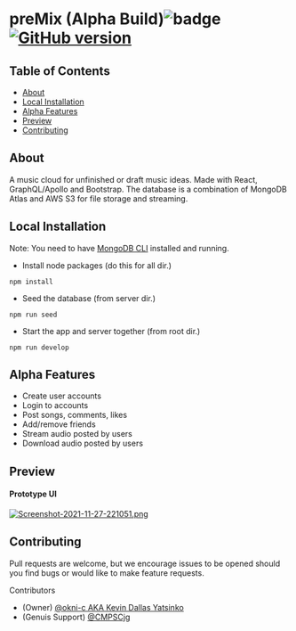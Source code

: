 # preMix (Alpha Build)![badge](https://img.shields.io/badge/license-Open-brightgreen) [![GitHub version](https://badge.fury.io/gh/Naereen%2FStrapDown.js.svg)](https://github.com/CMPSCjg/CookieCloner)

## Table of Contents
    
* [About](#about)
* [Local Installation](#local-installation)
* [Alpha Features](#alpha-features)
* [Preview](#preview)
* [Contributing](#contributing)


## About 
    
A music cloud for unfinished or draft music ideas. Made with React, GraphQL/Apollo and Bootstrap. The database is a combination of MongoDB Atlas and AWS S3 for file storage and streaming.
    
    
## Local Installation

Note: You need to have [MongoDB CLI](https://www.mongodb.com/try/download/compass) installed and running.

- Install node packages (do this for all dir.)
```
npm install
```
- Seed the database (from server dir.)
```
npm run seed
```
- Start the app and server together (from root dir.)
```
npm run develop
```
## Alpha Features
- Create user accounts
- Login to accounts
- Post songs, comments, likes
- Add/remove friends
- Stream audio posted by users
- Download audio posted by users

## Preview 

#### Prototype UI
[![Screenshot-2021-11-27-221051.png](https://i.postimg.cc/Qd1MJT9w/Screenshot-2021-11-27-221051.png)](https://postimg.cc/QFNsXVqJ)
    
## Contributing
    
Pull requests are welcome, but we encourage issues to be opened should you find bugs or would like to make feature requests.

Contributors
- (Owner) [@okni-c AKA Kevin Dallas Yatsinko](https://github.com/okni-c)
- (Genuis Support) [@CMPSCjg](https://github.com/CMPSCjg)
